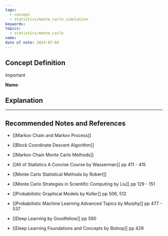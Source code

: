 ```yaml
---
tags:
  - concept
  - statistics/monte_carlo_simulation
keywords: 
topics:
  - statistics/monte_carlo
name: 
date of note: 2024-07-04
---
```


## Concept Definition

>[!important]
>**Name**: 



## Explanation





-----------
##  Recommended Notes and References




- [[Markov Chain and Markov Process]]
- [[Block Coordinate Descent Algorithm]]

- [[Markov Chain Monte Carlo Methods]]

- [[All of Statistics A Concise Course by Wasserman]] pp 411 - 415
- [[Monte Carlo Statistical Methods by Robert]]
- [[Monte Carlo Strategies in Scientific Computing by Liu]] pp 129 - 151

- [[Probabilistic Graphical Models by Koller]] pp 506, 512
- [[Probabilistic Machine Learning Advanced Topics by Murphy]] pp 477 - 537
- [[Deep Learning by Goodfellow]] pp 590
- [[Deep Learning Foundations and Concepts by Bishop]] pp 429